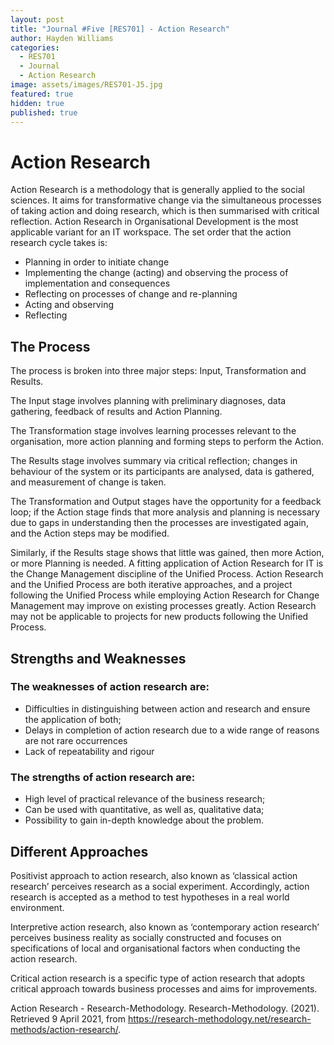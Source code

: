 ```yaml
---
layout: post
title: "Journal #Five [RES701] - Action Research"
author: Hayden Williams
categories:
  - RES701
  - Journal
  - Action Research
image: assets/images/RES701-J5.jpg
featured: true
hidden: true
published: true
---
```


# Action Research

Action Research is a methodology that is generally applied to the social sciences. It aims for transformative change via the simultaneous processes of taking action and doing research, which is then summarised with critical reflection.
Action Research in Organisational Development is the most applicable variant for an IT workspace.
The set order that the action research cycle takes is:

- Planning in order to initiate change
- Implementing the change (acting) and observing the process of implementation and consequences
- Reflecting on processes of change and re-planning
- Acting and observing
- Reflecting

## The Process

The process is broken into three major steps: Input, Transformation and Results.

The Input stage involves planning with preliminary diagnoses, data gathering, feedback of results and Action Planning.

The Transformation stage involves learning processes relevant to the organisation, more action planning and forming steps to perform the Action.

The Results stage involves summary via critical reflection; changes in behaviour of the system or its participants are analysed, data is gathered, and measurement of change is taken.

The Transformation and Output stages have the opportunity for a feedback loop; if the Action stage finds that more analysis and planning is necessary due to gaps in understanding then the processes are investigated again, and the Action steps may be modified.

Similarly, if the Results stage shows that little was gained, then more Action, or more Planning is needed.
A fitting application of Action Research for IT is the Change Management discipline of the Unified Process.
Action Research and the Unified Process are both iterative approaches, and a project following the Unified Process while employing Action Research for Change Management may improve on existing processes greatly.
Action Research may not be applicable to projects for new products following the Unified Process.

## Strengths and Weaknesses

### The weaknesses of action research are:

- Difficulties in distinguishing between action and research and ensure the application of both;
- Delays in completion of action research due to a wide range of reasons are not rare occurrences
- Lack of repeatability and rigour

### The strengths of action research are:

- High level of practical relevance of the business research;
- Can be used with quantitative, as well as, qualitative data;
- Possibility to gain in-depth knowledge about the problem.

## Different Approaches

Positivist approach to action research, also known as ‘classical action research’ perceives research as a social experiment. Accordingly, action research is accepted as a method to test hypotheses in a real world environment.

Interpretive action research, also known as ‘contemporary action research’ perceives business reality as socially constructed and focuses on specifications of local and organisational factors when conducting the action research.

Critical action research is a specific type of action research that adopts critical approach towards business processes and aims for improvements.

Action Research - Research-Methodology. Research-Methodology. (2021). Retrieved 9 April 2021, from https://research-methodology.net/research-methods/action-research/.
